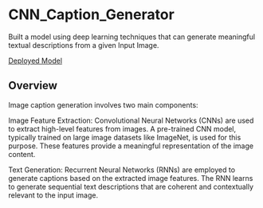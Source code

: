 # CNN_Caption_Generator
Built a model using deep learning techniques that can generate meaningful textual descriptions from a given Input Image.

[Deployed Model](https://anj47-cnn-caption-generator.hf.space/)

## Overview
Image caption generation involves two main components:

Image Feature Extraction: Convolutional Neural Networks (CNNs) are used to extract high-level features from images. A pre-trained CNN model, typically trained on large image datasets like ImageNet, is used for this purpose. These features provide a meaningful representation of the image content.

Text Generation: Recurrent Neural Networks (RNNs) are employed to generate captions based on the extracted image features. The RNN learns to generate sequential text descriptions that are coherent and contextually relevant to the input image. 



